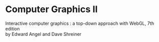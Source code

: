 # Computer Graphics II
Interactive computer graphics : a top-down approach with WebGL, 7th edition<br>
by Edward Angel and Dave Shreiner

